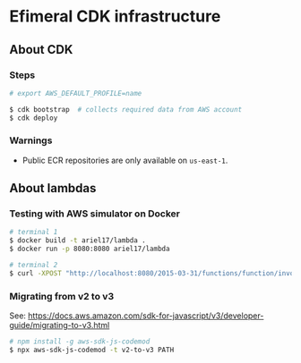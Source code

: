 # Efimeral CDK infrastructure

## About CDK

### Steps

```bash
# export AWS_DEFAULT_PROFILE=name

$ cdk bootstrap  # collects required data from AWS account
$ cdk deploy
```

### Warnings

* Public ECR repositories are only available on `us-east-1`.

## About lambdas

### Testing with AWS simulator on Docker

```bash
# terminal 1
$ docker build -t ariel17/lambda .
$ docker run -p 8080:8080 ariel17/lambda

# terminal 2
$ curl -XPOST "http://localhost:8080/2015-03-31/functions/function/invocations" -d '{}'
```

### Migrating from v2 to v3

See: https://docs.aws.amazon.com/sdk-for-javascript/v3/developer-guide/migrating-to-v3.html

```bash
# npm install -g aws-sdk-js-codemod
$ npx aws-sdk-js-codemod -t v2-to-v3 PATH
```
